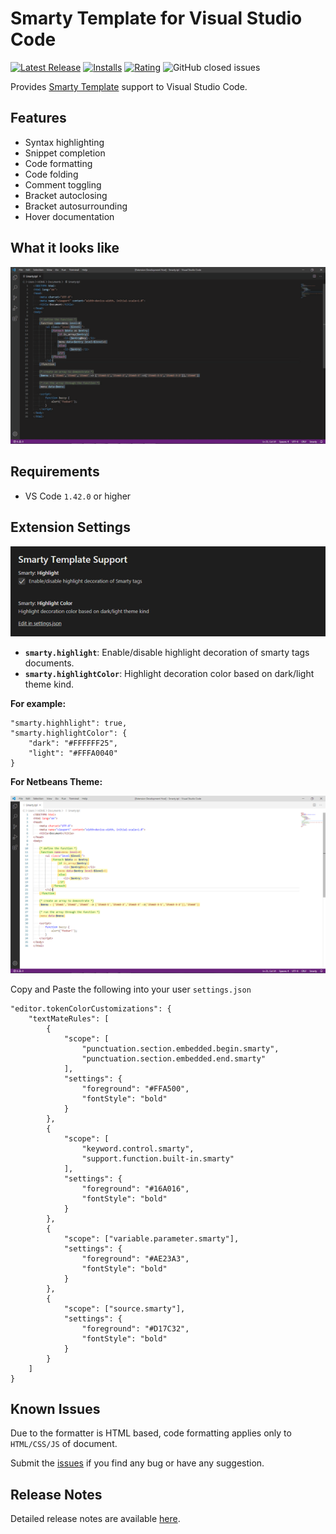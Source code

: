 # Smarty Template for Visual Studio Code

[![Latest Release](https://vsmarketplacebadge.apphb.com/version-short/aswinkumar863.smarty-template-support.svg)](https://marketplace.visualstudio.com/items?itemName=aswinkumar863.smarty-template-support)
[![Installs](https://vsmarketplacebadge.apphb.com/installs/aswinkumar863.smarty-template-support.svg)](https://marketplace.visualstudio.com/items?itemName=aswinkumar863.smarty-template-support)
[![Rating](https://vsmarketplacebadge.apphb.com/rating-short/aswinkumar863.smarty-template-support.svg)](https://marketplace.visualstudio.com/items?itemName=aswinkumar863.smarty-template-support#review-details)
![GitHub closed issues](https://img.shields.io/github/issues-closed/aswinkumar863/smarty-vscode-support?color=blue)

Provides [Smarty Template](https://www.smarty.net/) support to Visual Studio Code.

## Features

* Syntax highlighting
* Snippet completion
* Code formatting
* Code folding
* Comment toggling
* Bracket autoclosing
* Bracket autosurrounding
* Hover documentation

## What it looks like

![Settings](images/preview.gif)

## Requirements

* VS Code `1.42.0` or higher

## Extension Settings


![Settings](images/settings-preview.png)

* **`smarty.highlight`**: Enable/disable highlight decoration of smarty tags documents.
* **`smarty.highlightColor`**: Highlight decoration color based on dark/light theme kind.

**For example:**

```
"smarty.highhlight": true,
"smarty.highlightColor": {
    "dark": "#FFFFFF25",
    "light": "#FFFA0040"
}
```

**For Netbeans Theme:**

![Netbeans Theme](images/netbeans-theme-preview.png)

Copy and Paste the following into your user `settings.json`

```
"editor.tokenColorCustomizations": {
    "textMateRules": [
        {
            "scope": [
                "punctuation.section.embedded.begin.smarty",
                "punctuation.section.embedded.end.smarty"
            ],
            "settings": {
                "foreground": "#FFA500",
                "fontStyle": "bold"
            }
        },
        {
            "scope": [
                "keyword.control.smarty",
                "support.function.built-in.smarty"
            ],
            "settings": {
                "foreground": "#16A016",
                "fontStyle": "bold"
            }
        },
        {
            "scope": ["variable.parameter.smarty"],
            "settings": {
                "foreground": "#AE23A3",
                "fontStyle": "bold"
            }
        },
        {
            "scope": ["source.smarty"],
            "settings": {
                "foreground": "#D17C32",
                "fontStyle": "bold"
            }
        }
    ]
}
```

## Known Issues

Due to the formatter is HTML based, code formatting applies only to `HTML/CSS/JS` of document.

Submit the [issues](https://github.com/aswinkumar863/smarty-vscode-support/issues) if you find any bug or have any suggestion.

## Release Notes

Detailed release notes are available [here](CHANGELOG.md).

